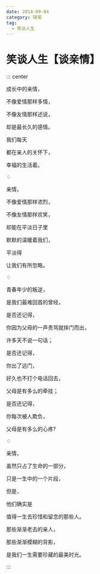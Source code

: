 ```yaml
---
date: 2014-09-04
category: 随笔
tag:
  - 笑谈人生
---
```


# 笑谈人生【谈亲情】

::: center

成长中的亲情，

不像爱情那样多情，

不像友情那样述说，

却是最长久的感情。

我们每天

都在亲人的关怀下，

幸福的生活着。

♢

亲情，

不像爱情那样浓烈，

不像友情那样欢笑，

却能在平淡日子里

默默的温暖着我们，

平淡得

让我们有所忽略。

♢

青春年少的叛逆，

是我们最难回首的曾经，

是否还记得，

你因为父母的一声责骂就摔门而出，

许多天不说一句话；

是否还记得，

你出了远门，

好久也不打个电话回去，

父母是有多么的牵挂；

是否还记得，

你每次被人欺负，

父母是有多么的心疼?

♢

亲情，

虽然只占了生命的一部分，

只是一生中的一个片段，

但是，

他们确实是

值得一生去珍惜和留念的那些人。

那些渐渐老去的亲人，

那些渐渐模糊的背影，

是我们一生需要珍藏的最美时光。

:::
